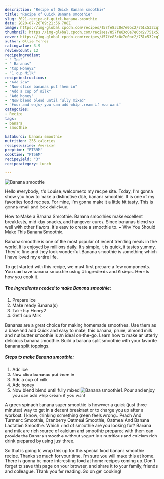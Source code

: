 ```yaml
---
description: "Recipe of Quick Banana smoothie"
title: "Recipe of Quick Banana smoothie"
slug: 3021-recipe-of-quick-banana-smoothie
date: 2020-07-26T09:21:56.708Z
image: https://img-global.cpcdn.com/recipes/857fe83c0e7e0bc2/751x532cq70/banana-smoothie-recipe-main-photo.jpg
thumbnail: https://img-global.cpcdn.com/recipes/857fe83c0e7e0bc2/751x532cq70/banana-smoothie-recipe-main-photo.jpg
cover: https://img-global.cpcdn.com/recipes/857fe83c0e7e0bc2/751x532cq70/banana-smoothie-recipe-main-photo.jpg
author: Ollie Torres
ratingvalue: 3.9
reviewcount: 12
recipeingredient:
- " Ice"
- " Bananas"
- "tsp Honey2"
- "1 cup Milk"
recipeinstructions:
- "Add ice"
- "Now slice bananas put them in"
- "Add a cup of milk"
- "Add honey"
- "Now blend blend until fully mixed"
- "Pour and enjoy you can add whip cream if you want"
categories:
- Recipe
tags:
- banana
- smoothie

katakunci: banana smoothie 
nutrition: 255 calories
recipecuisine: American
preptime: "PT39M"
cooktime: "PT56M"
recipeyield: "3"
recipecategory: Lunch

---
```



![Banana smoothie](https://img-global.cpcdn.com/recipes/857fe83c0e7e0bc2/751x532cq70/banana-smoothie-recipe-main-photo.jpg)

Hello everybody, it's Louise, welcome to my recipe site. Today, I'm gonna show you how to make a distinctive dish, banana smoothie. It is one of my favorites food recipes. For mine, I'm gonna make it a little bit tasty. This is gonna smell and look delicious.

How to Make a Banana Smoothie. Banana smoothies make excellent breakfasts, mid-day snacks, and hangover cures. Since bananas blend so well with other flavors, it&#39;s easy to create a smoothie to. • Why You Should Make This Banana Smoothie.

Banana smoothie is one of the most popular of recent trending meals in the world. It is enjoyed by millions daily. It's simple, it is quick, it tastes yummy. They're fine and they look wonderful. Banana smoothie is something which I have loved my entire life.


To get started with this recipe, we must first prepare a few components. You can have banana smoothie using 4 ingredients and 6 steps. Here is how you cook it.

<!--inarticleads1-->

##### The ingredients needed to make Banana smoothie:

1. Prepare  Ice
1. Make ready  Banana(s)
1. Take tsp Honey2
1. Get 1 cup Milk


Bananas are a great choice for making homemade smoothies. Use them as a base and add Quick and easy to make, this banana, prune, almond milk and nut butter smoothie is an ideal on-the-go. Learn how to make an utterly delicious banana smoothie. Build a banana split smoothie with your favorite banana split toppings. 

<!--inarticleads2-->

##### Steps to make Banana smoothie:

1. Add ice
1. Now slice bananas put them in
1. Add a cup of milk
1. Add honey
1. Now blend blend until fully mixed
<img src="//assets-global.cpcdn.com/assets/icons/button_play-2c75c40dde080a61004c1f40b05d8f140eaff45d7e9e6481dc71c63d2e7c4909.png" alt="Banana smoothie">1. Pour and enjoy you can add whip cream if you want


A green spinach banana super smoothie is however a quick (just three minutes) way to get in a decent breakfast or to charge you up after a workout. I know, drinking something green feels wrong.. Peach And Turmeric Smoothie, Cranberry Oatmeal Smoothie, Oatmeal And Banana Lactation Smoothie. Which kind of smoothie are you looking for? Banana and milk are rich source of calcium and smoothie prepared with them can provide the Banana smoothie without yogurt is a nutritious and calcium rich drink prepared by using just three. 

So that is going to wrap this up for this special food banana smoothie recipe. Thanks so much for your time. I'm sure you will make this at home. There is gonna be more interesting food at home recipes coming up. Don't forget to save this page on your browser, and share it to your family, friends and colleague. Thank you for reading. Go on get cooking!

